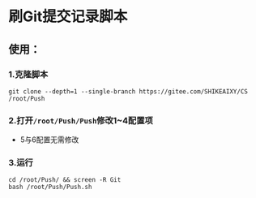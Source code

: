 # 刷Git提交记录脚本

## 使用：

### 1.克隆脚本

```
git clone --depth=1 --single-branch https://gitee.com/SHIKEAIXY/CS /root/Push
```

### 2.打开`/root/Push/Push`修改1~4配置项

 - 5与6配置无需修改

### 3.运行

```
cd /root/Push/ && screen -R Git
bash /root/Push/Push.sh
```
